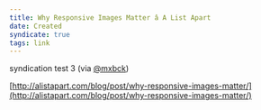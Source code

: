 ```yaml
---
title: Why Responsive Images Matter â A List Apart
date: Created
syndicate: true
tags: link
---
```


syndication test 3 (via [@mxbck](https://twitter.com/mxbck))

[http://alistapart.com/blog/post/why-responsive-images-matter/](http://alistapart.com/blog/post/why-responsive-images-matter/)
